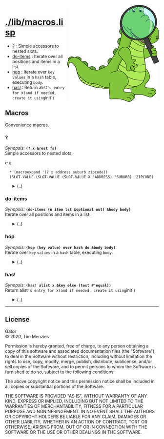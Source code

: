 <a name=top>
<img width=300 align=right src="https://raw.githubusercontent.com/timm/gator/main/docs/img/gator.png">

# [./lib/macros.lisp](/src/./lib/macros.lisp)
- [?](#?) : Simple accessors to nested slots.
- [do-items](#do-items) : Iterate over all positions and items in a list.
- [hop](#hop) : Iterate over `key` `values` in a `hash` table, executing `body`.
- [has!](#has!) : Return alist`'s entry for `x` (and if needed, create it using `init`)

## Macros

Convenience macros.

### ?

_Synopsis:_ <b>`(? x &rest fs)`</b>  
Simple accessors to nested slots.
  
  e.g.

      * (macroexpand '(? x address suburb zipcode))
      (SLOT-VALUE (SLOT-VALUE (SLOT-VALUE X 'ADDRESS) 'SUBURB) 'ZIPCODE)
  
  

<ul>
<details><summary>(..)</summary>

```lisp
(defmacro ? (x &rest fs) "" `(getr slot-value ,x ,@fs))
```
</details></ul>

### do-items

_Synopsis:_ <b>`(do-items (n item lst &optional out) &body body)`</b>  
Iterate over all positions and items in a list.

<ul>
<details><summary>(..)</summary>

```lisp
(defmacro do-items ((n item lst &optional out) &body body)
  ""
  `(let ((,n -1))
     (dolist (,item ,lst ,out) (incf ,n) ,@body)))
```
</details></ul>

### hop

_Synopsis:_ <b>`(hop (key value) over hash do &body body)`</b>  
Iterate over `key` `values` in a `hash` table, executing `body`.

<ul>
<details><summary>(..)</summary>

```lisp
(defmacro hop ((key value) over hash do &body body)
  ""
  `(maphash #'(lambda (,key ,value) ,@body) ,hash))
```
</details></ul>

### has!

_Synopsis:_ <b>`(has! alist x &key else (test #'equal))`</b>  
Return alist`'s entry for `x` (and if needed, create it using `init`)

<ul>
<details><summary>(..)</summary>

```lisp
(defmacro has! (alist x &key else (test #'equal))
  ""
  `(or (assoc ,x ,alist :test ,test)
       (car (setf ,alist (cons (cons ,x ,else) ,alist)))))
```
</details></ul>

<hr>


## License

Gator   
&copy; 2020, Tim Menzies

Permission is hereby granted, free of charge, to any person obtaining
a copy of this software and associated documentation files (the
"Software"), to deal in the Software without restriction, including
without limitation the rights to use, copy, modify, merge, publish,
distribute, sublicense, and/or sell copies of the Software, and to
permit persons to whom the Software is furnished to do so, subject
to the following conditions:

The above copyright notice and this permission notice shall be
included in all copies or substantial portions of the Software.

THE SOFTWARE IS PROVIDED "AS IS", WITHOUT WARRANTY OF ANY KIND,
EXPRESS OR IMPLIED, INCLUDING BUT NOT LIMITED TO THE WARRANTIES OF
MERCHANTABILITY, FITNESS FOR A PARTICULAR PURPOSE AND NONINFRINGEMENT.
IN NO EVENT SHALL THE AUTHORS OR COPYRIGHT HOLDERS BE LIABLE FOR
ANY CLAIM, DAMAGES OR OTHER LIABILITY, WHETHER IN AN ACTION OF
CONTRACT, TORT OR OTHERWISE, ARISING FROM, OUT OF OR IN CONNECTION
WITH THE SOFTWARE OR THE USE OR OTHER DEALINGS IN THE SOFTWARE.
